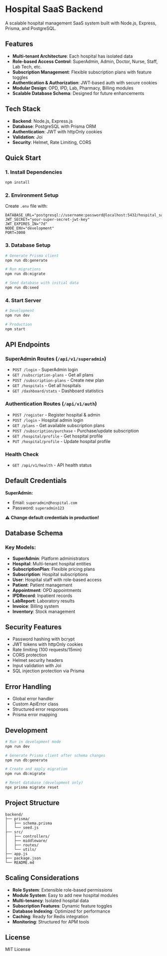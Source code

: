 # Hospital SaaS Backend

A scalable hospital management SaaS system built with Node.js, Express, Prisma, and PostgreSQL.

## Features

- **Multi-tenant Architecture**: Each hospital has isolated data
- **Role-based Access Control**: SuperAdmin, Admin, Doctor, Nurse, Staff, Lab Tech, etc.
- **Subscription Management**: Flexible subscription plans with feature toggles
- **Authentication & Authorization**: JWT-based auth with secure cookies
- **Modular Design**: OPD, IPD, Lab, Pharmacy, Billing modules
- **Scalable Database Schema**: Designed for future enhancements

## Tech Stack

- **Backend**: Node.js, Express.js
- **Database**: PostgreSQL with Prisma ORM
- **Authentication**: JWT with httpOnly cookies
- **Validation**: Joi
- **Security**: Helmet, Rate Limiting, CORS

## Quick Start

### 1. Install Dependencies
```bash
npm install
```

### 2. Environment Setup
Create `.env` file with:
```env
DATABASE_URL="postgresql://username:password@localhost:5432/hospital_saas"
JWT_SECRET="your-super-secret-jwt-key"
JWT_EXPIRES_IN="7d"
NODE_ENV="development"
PORT=3000
```

### 3. Database Setup
```bash
# Generate Prisma client
npm run db:generate

# Run migrations
npm run db:migrate

# Seed database with initial data
npm run db:seed
```

### 4. Start Server
```bash
# Development
npm run dev

# Production
npm start
```

## API Endpoints

### SuperAdmin Routes (`/api/v1/superadmin`)
- `POST /login` - SuperAdmin login
- `GET /subscription-plans` - Get all plans
- `POST /subscription-plans` - Create new plan
- `GET /hospitals` - Get all hospitals
- `GET /dashboard/stats` - Dashboard statistics

### Authentication Routes (`/api/v1/auth`)
- `POST /register` - Register hospital & admin
- `POST /login` - Hospital admin login  
- `GET /plans` - Get available subscription plans
- `POST /subscription/purchase` - Purchase/update subscription
- `GET /hospital/profile` - Get hospital profile
- `PUT /hospital/profile` - Update hospital profile

### Health Check
- `GET /api/v1/health` - API health status

## Default Credentials

**SuperAdmin:**
- Email: `superadmin@hospital.com`
- Password: `superadmin123`

⚠️ **Change default credentials in production!**

## Database Schema

### Key Models:
- **SuperAdmin**: Platform administrators
- **Hospital**: Multi-tenant hospital entities
- **SubscriptionPlan**: Flexible pricing plans
- **Subscription**: Hospital subscriptions
- **User**: Hospital staff with role-based access
- **Patient**: Patient management
- **Appointment**: OPD appointments
- **IPDRecord**: Inpatient records
- **LabReport**: Laboratory results
- **Invoice**: Billing system
- **Inventory**: Stock management

## Security Features

- Password hashing with bcrypt
- JWT tokens with httpOnly cookies
- Rate limiting (100 requests/15min)
- CORS protection
- Helmet security headers
- Input validation with Joi
- SQL injection protection via Prisma

## Error Handling

- Global error handler
- Custom ApiError class
- Structured error responses
- Prisma error mapping

## Development

```bash
# Run in development mode
npm run dev

# Generate Prisma client after schema changes
npm run db:generate

# Create and apply migration
npm run db:migrate

# Reset database (development only)
npx prisma migrate reset
```

## Project Structure

```
backend/
├── prisma/
│   ├── schema.prisma
│   └── seed.js
├── src/
│   ├── controllers/
│   ├── middleware/
│   ├── routes/
│   └── utils/
├── app.js
├── package.json
└── README.md
```

## Scaling Considerations

- **Role System**: Extensible role-based permissions
- **Module System**: Easy to add new hospital modules
- **Multi-tenancy**: Isolated hospital data
- **Subscription Features**: Dynamic feature toggles
- **Database Indexing**: Optimized for performance
- **Caching**: Ready for Redis integration
- **Monitoring**: Structured for APM tools

## License

MIT License
